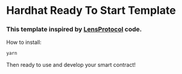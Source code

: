 # Hardhat Ready To Start Template

### This template inspired by [LensProtocol](https://github.com/aave/lens-protocol) code.

How to install:

```bash
yarn
```

Then ready to use and develop your smart contract!

